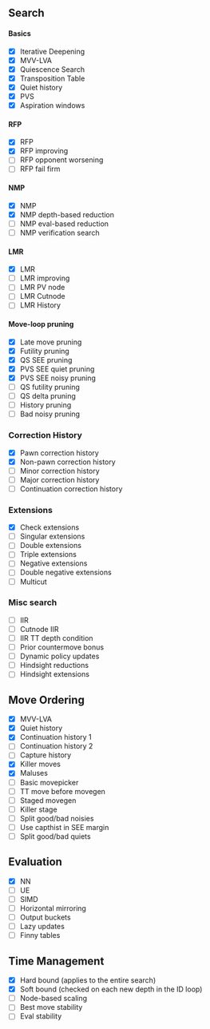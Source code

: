 ## Search

#### Basics
- [x] Iterative Deepening
- [x] MVV-LVA
- [x] Quiescence Search
- [x] Transposition Table 
- [x] Quiet history
- [x] PVS
- [x] Aspiration windows

#### RFP
- [x] RFP
- [x] RFP improving
- [ ] RFP opponent worsening
- [ ] RFP fail firm

#### NMP
- [x] NMP
- [x] NMP depth-based reduction
- [ ] NMP eval-based reduction
- [ ] NMP verification search

#### LMR
- [x] LMR
- [ ] LMR improving
- [ ] LMR PV node
- [ ] LMR Cutnode
- [ ] LMR History

#### Move-loop pruning
- [x] Late move pruning
- [x] Futility pruning
- [X] QS SEE pruning
- [x] PVS SEE quiet pruning 
- [x] PVS SEE noisy pruning
- [ ] QS futility pruning
- [ ] QS delta pruning
- [ ] History pruning
- [ ] Bad noisy pruning

### Correction History
- [x] Pawn correction history
- [x] Non-pawn correction history
- [ ] Minor correction history
- [ ] Major correction history
- [ ] Continuation correction history

### Extensions
- [x] Check extensions
- [ ] Singular extensions
- [ ] Double extensions
- [ ] Triple extensions
- [ ] Negative extensions
- [ ] Double negative extensions
- [ ] Multicut

### Misc search
- [ ] IIR
- [ ] Cutnode IIR
- [ ] IIR TT depth condition
- [ ] Prior countermove bonus
- [ ] Dynamic policy updates
- [ ] Hindsight reductions
- [ ] Hindsight extensions

## Move Ordering
- [x] MVV-LVA
- [x] Quiet history
- [x] Continuation history 1
- [ ] Continuation history 2
- [ ] Capture history 
- [X] Killer moves
- [x] Maluses
- [ ] Basic movepicker
- [ ] TT move before movegen
- [ ] Staged movegen
- [ ] Killer stage
- [ ] Split good/bad noisies
- [ ] Use capthist in SEE margin
- [ ] Split good/bad quiets

## Evaluation
- [x] NN
- [ ] UE
- [ ] SIMD
- [ ] Horizontal mirroring
- [ ] Output buckets
- [ ] Lazy updates
- [ ] Finny tables

## Time Management
- [x] Hard bound (applies to the entire search)
- [x] Soft bound (checked on each new depth in the ID loop)
- [ ] Node-based scaling
- [ ] Best move stability
- [ ] Eval stability
